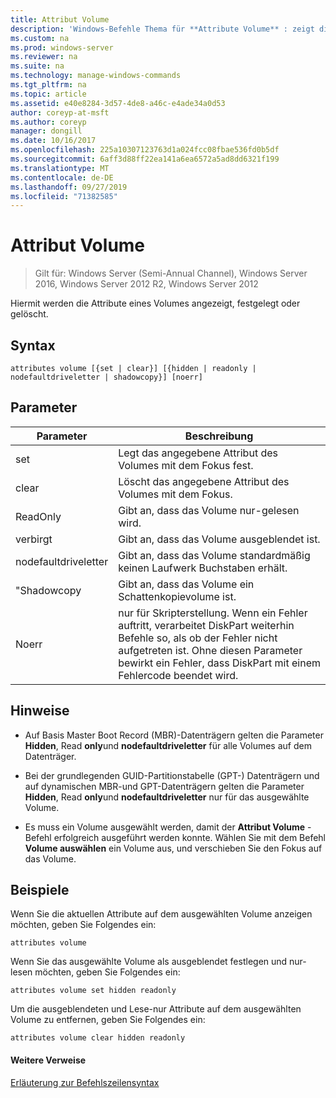 ```yaml
---
title: Attribut Volume
description: 'Windows-Befehle Thema für **Attribute Volume** : zeigt die Attribute eines Volumes an, legt Sie fest oder löscht sie.'
ms.custom: na
ms.prod: windows-server
ms.reviewer: na
ms.suite: na
ms.technology: manage-windows-commands
ms.tgt_pltfrm: na
ms.topic: article
ms.assetid: e40e8284-3d57-4de8-a46c-e4ade34a0d53
author: coreyp-at-msft
ms.author: coreyp
manager: dongill
ms.date: 10/16/2017
ms.openlocfilehash: 225a10307123763d1a024fcc08fbae536fd0b5df
ms.sourcegitcommit: 6aff3d88ff22ea141a6ea6572a5ad8dd6321f199
ms.translationtype: MT
ms.contentlocale: de-DE
ms.lasthandoff: 09/27/2019
ms.locfileid: "71382585"
---
```

# <a name="attributes-volume"></a>Attribut Volume

>Gilt für: Windows Server (Semi-Annual Channel), Windows Server 2016, Windows Server 2012 R2, Windows Server 2012

Hiermit werden die Attribute eines Volumes angezeigt, festgelegt oder gelöscht.  
  
  
  
## <a name="syntax"></a>Syntax  
  
```  
attributes volume [{set | clear}] [{hidden | readonly | nodefaultdriveletter | shadowcopy}] [noerr]  
```  
  
## <a name="parameters"></a>Parameter  
  
|Parameter|Beschreibung|  
|-------|--------|  
|set|Legt das angegebene Attribut des Volumes mit dem Fokus fest.|  
|clear|Löscht das angegebene Attribut des Volumes mit dem Fokus.|  
|ReadOnly|Gibt an, dass das Volume nur\-gelesen wird.|  
|verbirgt|Gibt an, dass das Volume ausgeblendet ist.|  
|nodefaultdriveletter|Gibt an, dass das Volume standardmäßig keinen Laufwerk Buchstaben erhält.|  
|"Shadowcopy|Gibt an, dass das Volume ein Schattenkopievolume ist.|  
|Noerr|nur für Skripterstellung. Wenn ein Fehler auftritt, verarbeitet DiskPart weiterhin Befehle so, als ob der Fehler nicht aufgetreten ist. Ohne diesen Parameter bewirkt ein Fehler, dass DiskPart mit einem Fehlercode beendet wird.|  
  
## <a name="remarks"></a>Hinweise  
  
-   Auf Basis Master Boot Record \(MBR\)-Datenträgern gelten die Parameter **Hidden**, Read **only**und **nodefaultdriveletter** für alle Volumes auf dem Datenträger.  
  
-   Bei der grundlegenden GUID-Partitionstabelle \(GPT-\) Datenträgern und auf dynamischen MBR-und GPT-Datenträgern gelten die Parameter **Hidden**, Read **only**und **nodefaultdriveletter** nur für das ausgewählte Volume.  
  
-   Es muss ein Volume ausgewählt werden, damit der **Attribut Volume** -Befehl erfolgreich ausgeführt werden konnte. Wählen Sie mit dem Befehl **Volume auswählen** ein Volume aus, und verschieben Sie den Fokus auf das Volume.  
  
## <a name="BKMK_examples"></a>Beispiele  
Wenn Sie die aktuellen Attribute auf dem ausgewählten Volume anzeigen möchten, geben Sie Folgendes ein:  
  
```  
attributes volume  
```  
  
Wenn Sie das ausgewählte Volume als ausgeblendet festlegen und nur\-lesen möchten, geben Sie Folgendes ein:  
  
```  
attributes volume set hidden readonly  
```  
  
Um die ausgeblendeten und Lese\-nur Attribute auf dem ausgewählten Volume zu entfernen, geben Sie Folgendes ein:  
  
```  
attributes volume clear hidden readonly  
```  
  
#### <a name="additional-references"></a>Weitere Verweise  
[Erläuterung zur Befehlszeilensyntax](command-line-syntax-key.md)  
  

  

